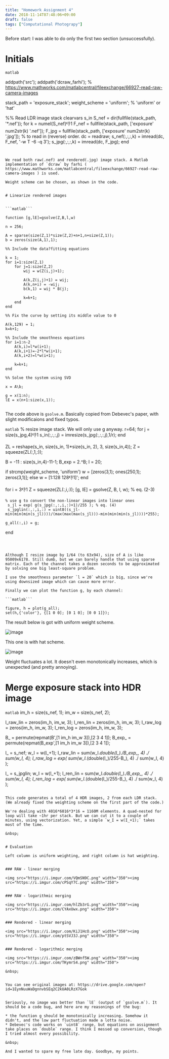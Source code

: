 ```yaml
---
title: "Homework Assignment 4"
date: 2018-11-14T07:48:06+09:00
draft: false
tags: ["Computational Photograpy"]
---
```


Before start: I was able to do only the first two section (unsuccessfully). 


# Initials

```matlab```

addpath('src');
addpath('dcraw_farhi'); % https://www.mathworks.com/matlabcentral/fileexchange/66927-read-raw-camera-images

stack_path = 'exposure_stack';
weight_scheme = 'uniform'; % 'uniform' or 'hat'

%% Read LDR image stack
clearvars s_in
S_nef = dir(fullfile(stack_path, '*.nef'));
for k = numel(S_nef):-1:1
    F_nef = fullfile(stack_path, ['exposure' num2str(k) '.nef']);
    F_jpg = fullfile(stack_path, ['exposure' num2str(k) '.jpg']); % to read in (reverse) order.
    dc = readraw;
    s_nef(:,:,:,k) = imread(dc, F_nef, '-w T -6 -q 3');
    s_jpg(:,:,:,k) = imread(dc, F_jpg);
end

```


We read both raw(.nef) and rendered(.jpg) image stack. A Matlab implementation of `dcraw` by farhi ( https://www.mathworks.com/matlabcentral/fileexchange/66927-read-raw-camera-images ) is used.

Weight scheme can be chosen, as shown in the code.


# Linearize rendered images


```matlab```

function [g,lE]=gsolve(Z,B,l,w)

n = 256;

A = sparse(size(Z,1)*size(Z,2)+n+1,n+size(Z,1));
b = zeros(size(A,1),1);

%% Include the data?fitting equations

k = 1;
for i=1:size(Z,1)
	for j=1:size(Z,2)
        wij = w(Z(i,j)+1);
        
        A(k,Z(i,j)+1) = wij;
        A(k,n+i) = -wij;
        b(k,1) = wij * B(j);
        
        k=k+1;
	end
end

%% Fix the curve by setting its middle value to 0

A(k,129) = 1;
k=k+1;

%% Include the smoothness equations
for i=1:n-2
	A(k,i)=l*w(i+1);
    A(k,i+1)=-2*l*w(i+1);
    A(k,i+2)=l*w(i+1);
    
	k=k+1;
end

%% Solve the system using SVD

x = A\b;

g = x(1:n);
lE = x(n+1:size(x,1));


```

The code above is `gsolve.m`. Basically copied from Debevec's paper, with slight modificaions and fixed typos.

```matlab```
% resize image stack. We will only use g anyway.
r=64;
for j = size(s_jpg,4):-1:1
    s_in(:,:,:,j) = imresize(s_jpg(:,:,:,j),1/r);
end

ZL = reshape(s_in, size(s_in, 1)*size(s_in, 2), 3, size(s_in,4));
Z = squeeze(ZL(:,1,:));

B = -11 : size(s_in,4)-11-1;
B_exp = 2.^B;
l = 20;

if strcmp(weight_scheme, 'uniform')
	w = [zeros(3,1); ones(250,1); zeros(3,1)];
else
    w = [1:128 128:-1:1]';
end

for i = 3:-1:1
    Z = squeeze(ZL(:,i,:));
    [g, IE] = gsolve(Z, B, l, w); % eq. (2-3)
    
    % use g to convert the non-linear images into linear ones
     s_jl = exp( g(s_jpg(:,:,i,:)+1)/255 ); % eq. (4)
     s_jpglin(:,:,i,:) = uint8((s_jl-min(min(min(s_jl))))/(max(max(max(s_jl)))-min(min(min(s_jl))))*255);
    
    g_all(:,i) = g;
end

```



Although I resize image by 1/64 (to 63x94), size of A is like 95009x6178. Still dumb, but we can barely handle that using sparse matrix. Each of the channel takes a dozen seconds to be approximated by solving one big least-square problem.

I use the smoothness parameter `l = 20` which is big, since we're using downsized image which can cause more error.

Finally we can plot the function g, by each channel:

```matlab```

figure, h = plot(g_all);
set(h,{'color'}, {[1 0 0]; [0 1 0]; [0 0 1]});

```

The result below is got with uniform weight scheme.

![image](https://i.imgur.com/EZgBQeZ.png)


This one is with hat scheme.

![image](https://i.imgur.com/KSyiQxS.png)


Weight fluctuates a lot. It doesn't even monotonically increases, which is unexpected (and pretty annoying). 


# Merge exposure stack into HDR image

```matlab```
im_h = size(s_nef, 1);
im_w = size(s_nef, 2);

I_raw_lin = zeros(im_h, im_w, 3);
I_ren_lin = zeros(im_h, im_w, 3);
I_raw_log = zeros(im_h, im_w, 3);
I_ren_log = zeros(im_h, im_w, 3);

B_ = permute(repmat(B',[1 im_h im_w 3]),[2 3 4 1]);
B_exp_ = permute(repmat(B_exp',[1 im_h im_w 3]),[2 3 4 1]);

I_ = s_nef;
w_I = w(I_+1);
I_raw_lin = sum(w_I.*double(I_)./B_exp_, 4) ./ sum(w_I, 4);
I_raw_log = exp( sum(w_I.*(double(I_)/255-B_), 4) ./ sum(w_I, 4) );

I_ = s_jpglin;
w_I = w(I_+1);
I_ren_lin = sum(w_I.*double(I_)./B_exp_, 4) ./ sum(w_I, 4);
I_ren_log = exp( sum(w_I.*(double(I_)/255-B_), 4) ./ sum(w_I, 4) );

```

This code generates a total of 4 HDR images, 2 from each LDR stack. (We already fixed the weighting scheme on the first part of the code.)

We're dealing with 4016*6016*3*16 = 1160M elements. A quad-nested for loop will take ~1hr per stack. But we can cut it to a couple of minutes, using vectorization. Yet, a simple `w_I = w(I_+1);` takes most of the time.

&nbsp;


# Evaluation

Left column is uniform weighting, and right column is hat weighting.


### RAW - linear merging

<img src="https://i.imgur.com/VQmSN9C.png" width="350"><img src="https://i.imgur.com/cPSqY7C.png" width="350">


### RAW - logarithmic merging

<img src="https://i.imgur.com/hlZb3rG.png" width="350"><img src="https://i.imgur.com/CYAxUwx.png" width="350">


### Rendered - linear merging

<img src="https://i.imgur.com/KiJ1HcO.png" width="350"><img src="https://i.imgur.com/ptSVJ3J.png" width="350">


### Rendered - logarithmic merging

<img src="https://i.imgur.com/zBWnf5W.png" width="350"><img src="https://i.imgur.com/TKymrS4.png" width="350">

&nbsp;


You can see original images at: https://drive.google.com/open?id=1EynNuuWaDgnnvbSEq2C2kUA0LRzX7Gok


Seriously, no image was better than `lE` (output of `gsolve.m`). It should be a code bug, and here are my reasonings of the bug:

* the function g should be monotonically increasing. Somehow it didn't, and the low part fluctuation made a lotta noise.
* Debevec's code works on `uint8` range, but equations on assignment take places on `double` range. I think I messed up conversion, though I tried almost every possibility.

&nbsp;

And I wanted to spare my free late day. Goodbye, my points.
